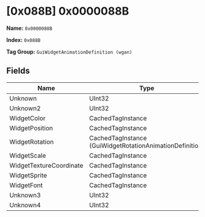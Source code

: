 # [0x088B] 0x0000088B

**Name:** ```0x0000088B```

**Index:** ```0x088B```

**Tag Group:** ```GuiWidgetAnimationDefinition (wgan)```

## Fields

Name	| Type	| Value
---	|---	|---	|
Unknown	|UInt32	|16504
Unknown2	|UInt32	|0
WidgetColor	|CachedTagInstance	|null
WidgetPosition	|CachedTagInstance	|null
WidgetRotation	|CachedTagInstance (GuiWidgetRotationAnimationDefinition)	|[[0x088C] ui\halox\in_progress\middle_ring](../GuiWidgetRotationAnimationDefinition/088C.md)
WidgetScale	|CachedTagInstance	|null
WidgetTextureCoordinate	|CachedTagInstance	|null
WidgetSprite	|CachedTagInstance	|null
WidgetFont	|CachedTagInstance	|null
Unknown3	|UInt32	|0
Unknown4	|UInt32	|0


